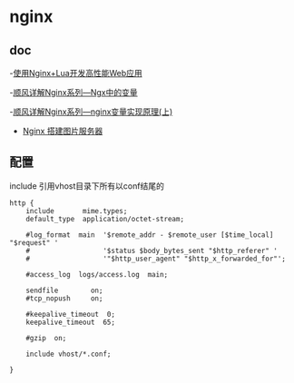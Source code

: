 # nginx

## doc
-[使用Nginx+Lua开发高性能Web应用](https://mp.weixin.qq.com/s/yTNSCTOvSsBZVYOKoedPpw)

-[顺风详解Nginx系列—Ngx中的变量](https://mp.weixin.qq.com/s/_83bFalgPnngTX2PfPqtrQ)

-[顺风详解Nginx系列—nginx变量实现原理(上)](https://mp.weixin.qq.com/s/wSnd-7XXFqElwGspuZltdQ)

- [Nginx 搭建图片服务器](https://mp.weixin.qq.com/s/BKmFjFEsDXUx1voEPz5TvA)

## 配置

include 引用vhost目录下所有以conf结尾的
```
http {
    include       mime.types;
    default_type  application/octet-stream;

    #log_format  main  '$remote_addr - $remote_user [$time_local] "$request" '
    #                  '$status $body_bytes_sent "$http_referer" '
    #                  '"$http_user_agent" "$http_x_forwarded_for"';

    #access_log  logs/access.log  main;

    sendfile        on;
    #tcp_nopush     on;

    #keepalive_timeout  0;
    keepalive_timeout  65;

    #gzip  on;
    
    include vhost/*.conf;

}
```